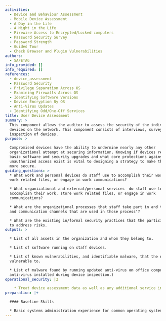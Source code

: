 ```yaml
---
activities:
  - Device and Behaviour Assessment
  - Mobile Device Assessment
  - A Day in the Life
  - A Night in the Life
  - Firewire Access to Encrypted/Locked computers
  - Password Security Survey
  - Password Strength
  - Guided Tour
  - Check Browser and Plugin Vulnerabilities
authors:
  - SAFETAG
info_provided: []
info_required: []
references:
  - device_assessment
  - Password Security
  - Privilege Separation Across OS
  - Examining Firewalls Across OS
  - Identifying Software Versions
  - Device Encryption By OS
  - Anti-Virus Updates
  - Identifying Odd/One-Off Services
title: User Device Assessment
summary: >
  This component allows the auditor to assess the security of the individual
  devices on the network. This component consists of interviews, surveys, and
  inspection of devices.
purpose: >

  Compromised devices have the ability to undermine nearly any other
  organizational attempt at securing information. Knowing if devices receive
  basic software and security upgrades and what core protections against
  unauthorized access exist is vital to designing a strategy to make the host
  more secure.
guiding_questions: >
  * What work and personal devices do staff use to accomplish their work, store
  work related files, or engage in work communications?

  * What organizational and external/personal services  do staff use to
  accomplish their work, store work related files, or engage in work
  communications?

  * What are the organizational processes that staff take part in and the tools
  and communication channels that are used in those process'?

  * What are the existing in/formal security practices that the participants use
  to address risks.
outputs: >

  * List of all assets in the organization and whom they belong to.

  * List of software running on staff devices.

  * List of known vulnerabilities, and identifiable malware, that the office is
  vulnerable to.

  * List of malware found by running updated anti-virus on office computers (if
  anti-virus installed during device inspection.)
operational_security: |2

    * Treat device assessment data as well as any additional service information learned with the utmost security
preparation: |+

  #### Baseline Skills

  * Basic systems administration experience for common operating systems
---
```


